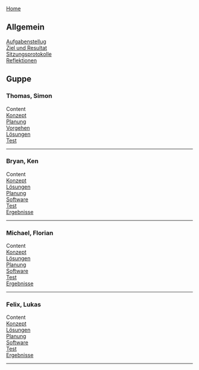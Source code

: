 [Home](home)  
     
   
## Allgemein  
[Aufgabenstellug](AufgabenstellungTeam)  
[Ziel und Resultat](ZielUndResultatTeam)  
[Sitzungsprotokolle](Sitzungsprotokolle)  
[Reflektionen](Reflektionen)  
  
## Guppe
### Thomas, Simon
Content  
[Konzept](KonzeptST)  
[Planung](PlanungST)    
[Vorgehen](VorgehenST)   
[Lösungen](LoesungenST)   
[Test](TestST)    

***
### Bryan, Ken
Content  
[Konzept](KonzeptBK)  
[Lösungen](LoesungenBK)  
[Planung](PlanungBK)  
[Software](SoftwareBK)  
[Test](TestBK)  
[Ergebnisse](ErgebnisseBK) 
***
### Michael, Florian
Content  
[Konzept](KonzeptMF)  
[Lösungen](LoesungenMF)  
[Planung](PlanungMF)  
[Software](SoftwareMF)  
[Test](TestMF)  
[Ergebnisse](ErgebnisseMF)
***
### Felix, Lukas
Content  
[Konzept](KonzeptFL)  
[Lösungen](LoesungenFL)  
[Planung](PlanungFL)  
[Software](SoftwareFL)  
[Test](TestFL)  
[Ergebnisse](ErgebnisseFL)  

***



